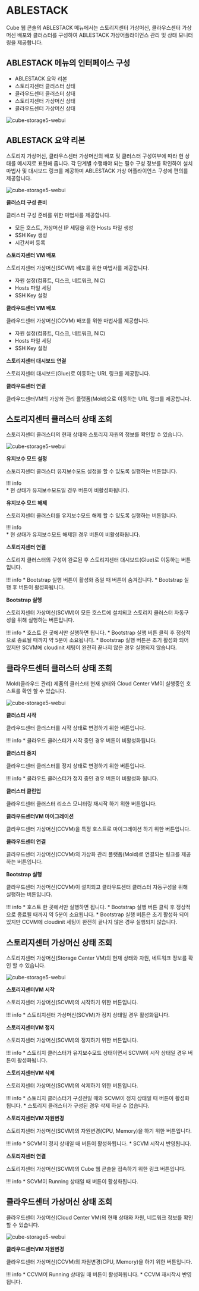 # ABLESTACK
Cube 웹 콘솔의 ABLESTACK 메뉴에서는 스토리지센터 가상머신, 클라우스센터 가상머신 배포와 클러스터를 구성하여 ABLESTACK 가상어플라이언스 관리 및 상태 모니터링을 제공합니다.

## ABLESTACK 메뉴의 인터페이스 구성

* ABLESTACK 요약 리본
* 스토리지센터 클러스터 상태
* 클라우드센터 클러스터 상태
* 스토리지센터 가상머신 상태
* 클라우드센터 가상머신 상태

![cube-storage5-webui](../../assets/images/cube_ablestack1_webUI.png)

## ABLESTACK 요약 리본
스토리지 가상머신, 클라우스센터 가상머신의 배포 및 클러스터 구성여부에 따라 현 상태를 메시지로 표현해 줍니다. 각 단계별 수행해야 되는 필수 구성 정보를 확인하여 설치 마법사 및 대시보드 링크를 제공하며 ABLESTACK 가상 어플라이언스 구성에 편의를 제공합니다.

![cube-storage5-webui](../../assets/images/cube_ablestack6_webUI.png)

**클러스터 구성 준비**

클러스터 구성 준비를 위한 마법사를 제공합니다.

* 모든 호스트, 가상머신 IP 세팅을 위한 Hosts 파일 생성
* SSH Key 생성
* 시간서버 등록  

**스토리지센터 VM 배포**

스토리지센터 가상머신(SCVM) 배포를 위한 마법사를 제공합니다.

* 자원 설정(컴퓨트, 디스크, 네트워크, NIC)
* Hosts 파일 세팅
* SSH Key 설정

**클라우드센터 VM 배포**

클라우드센터 가상머신(CCVM) 배포를 위한 마법사를 제공합니다.

* 자원 설정(컴퓨트, 디스크, 네트워크, NIC)
* Hosts 파일 세팅
* SSH Key 설정
  

**스토리지센터 대시보드 연결**

스토리지센터 대시보드(Glue)로 이동하는 URL 링크를 제공합니다.

**클라우드센터 연결**

클라우드센터VM의 가상화 관리 플랫폼(Mold)으로 이동하는 URL 링크를 제공합니다.



## 스토리지센터 클러스터 상태 조회
스토리지센터 클러스터의 현재 상태와 스토리지 자원의 정보를 확인할 수 있습니다.

![cube-storage5-webui](../../assets/images/cube_ablestack2_webUI.png)

**유지보수 모드 설정**

스토리지센터 클러스터 유지보수모드 설정을 할 수 있도록 실행하는 버튼입니다.

!!! info    
    * 현 상태가 유지보수모드일 경우 버튼이 비활성화됩니다.    

**유지보수 모드 해제**

스토리지센터 클러스터를 유지보수모드 해제 할 수 있도록 실행하는 버튼입니다.

!!! info    
    * 현 상태가 유지보수모드 해제된 경우 버튼이 비활성화됩니다.

**스토리지센터 연결**

스토리지 클러스터의 구성이 완료된 후 스토리지센터 대시보드(Glue)로 이동하는 버튼입니다.

!!! info
    * Bootstrap 실행 버튼이 활성화 중일 때 버튼이 숨겨집니다.
    * Bootstrap 실행 후 버튼이 활성화됩니다. 
    
**Bootstrap 실행**

스토리지센터 가상머신(SCVM)이 모든 호스트에 설치되고 스토리지 클러스터 자동구성을 위해 실행하는 버튼입니다.

!!! info
    * 호스트 한 곳에서만 실행하면 됩니다.
    * Bootstrap 실행 버튼 클릭 후 정상적으로 종료될 때까지 약 5분이 소요됩니다.
    * Bootstrap 실행 버튼은 초기 활성화 되어있지만 SCVM에 cloudinit 세팅이 완전히 끝나지 않은 경우 실행되지 않습니다.

## 클라우드센터 클러스터 상태 조회
Mold(클라우드 관리) 제품의 클러스터 현재 상태와 Cloud Center VM이 실행중인 호스트를 확인 할 수 있습니다.

![cube-storage5-webui](../../assets/images/cube_ablestack3_webUI.png)

**클러스터 시작**

클라우드센터 클러스터를 시작 상태로 변경하기 위한 버튼입니다.

!!! info
    * 클라우드 클러스터가 시작 중인 경우 버튼이 비활성화됩니다.

**클러스터 중지**

클라우드센터 클러스터를 정지 상태로 변경하기 위한 버튼입니다.

!!! info
    * 클라우드 클러스터가 정지 중인 경우 버튼이 비활성화 됩니다.

**클러스터 클린업**

클라우드센터 클러스터 리소스 모니터링 재시작 하기 위한 버튼입니다.

**클라우드센터VM 마이그레이션**

클라우드센터 가상머신(CCVM)을 특정 호스트로 마이그레이션 하기 위한 버튼입니다.

**클라우드센터 연결**

클라우드센터 가상머신(CCVM)의 가상화 관리 플랫폼(Mold)로 연결되는 링크를 제공하는 버튼입니다.

**Bootstrap 실행**

클라우드센터 가상머신(CCVM)이 설치되고 클라우드센터 클러스터 자동구성을 위해 실행하는 버튼입니다.

!!! info
    * 호스트 한 곳에서만 실행하면 됩니다.
    * Bootstrap 실행 버튼 클릭 후 정상적으로 종료될 때까지 약 5분이 소요됩니다.
    * Bootstrap 실행 버튼은 초기 활성화 되어있지만 CCVM에 cloudinit 세팅이 완전히 끝나지 않은 경우 실행되지 않습니다.

## 스토리지센터 가상머신 상태 조회
스토리지센터 가상머신(Storage Center VM)의 현재 상태와 자원, 네트워크 정보를 확인 할 수 있습니다.

![cube-storage5-webui](../../assets/images/cube_ablestack4_webUI.png)

**스토리지센터VM 시작**

스토리지센터 가상머신(SCVM)의 시작하기 위한 버튼입니다.

!!! info
    * 스토리지센터 가상머신(SCVM)가 정지 상태일 경우 활성화됩니다.

**스토리지센터VM 정지**

스토리지센터 가상머신(SCVM)의 정지하기 위한 버튼입니다.

!!! info
    * 스토리지 클러스터가 유지보수모드 상태이면서 SCVM이 시작 상태일 경우 버튼이 활성화됩니다.

**스토리지센터VM 삭제**

스토리지센터 가상머신(SCVM)의 삭제하기 위한 버튼입니다.

!!! info
    * 스토리지 클러스터가 구성전일 때와 SCVM이 정지 상태일 때 버튼이 활성화됩니다.
    * 스토리지 클러스터가 구성된 경우 삭제 하실 수 없습니다.

**스토리지센터VM 자원변경**

스토리지센터 가상머신(SCVM)의 자원변경(CPU, Memory)을 하기 위한 버튼입니다.

!!! info
    * SCVM이 정지 상태일 때 버튼이 활성화됩니다.
    * SCVM 시작시 반영됩니다.

**스토리지센터 연결**

스토리지센터 가상머신(SCVM)의 Cube 웹 콘솔을 접속하기 위한 링크 버튼입니다.

!!! info
    * SCVM이 Running 상태일 때 버튼이 활성화됩니다.

## 클라우드센터 가상머신 상태 조회
클라우드센터 가상머신(Cloud Center VM)의 현재 상태와 자원, 네트워크 정보를 확인 할 수 있습니다.

![cube-storage5-webui](../../assets/images/cube_ablestack5_webUI.png)

**클라우드센터VM 자원변경**

클라우드센터 가상머신(CCVM)의 자원변경(CPU, Memory)을 하기 위한 버튼입니다.

!!! info
    * CCVM이 Running 상태일 때 버튼이 활성화됩니다.
    * CCVM 재시작시 반영됩니다.